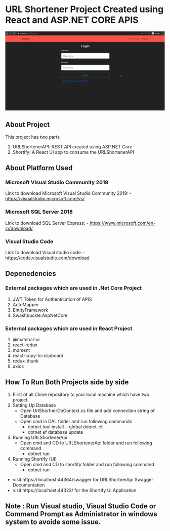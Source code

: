 
# URL Shortener Project Created using React and ASP.NET CORE APIS

![](demo.gif)

## About Project

This project has two parts

1.	URLShortenerAPI: REST API created using ASP.NET Core
2.	Shortify: A React UI app to consume the URLShortenerAPI


## About Platform Used 

### Microsoft Visual Studio Community 2019<br>
Link to download Microsoft Visual Studio Community 2019: - https://visualstudio.microsoft.com/vs/ 

### Microsoft SQL Server 2018<br>
Link to download SQL Server Express: - https://www.microsoft.com/en-in/download/

### Visual Studio Code<br>
Link to download Visual studio code: - https://code.visualstudio.com/download 

## Depenedencies

### External packages which are used in .Net Core Project
1. JWT Token for Authentication of APIS
2. AutoMapper
3. EntityFramework
4. Swashbuckle.AspNetCore

### External packages which are used in React Project
1. @material-ui
2. react-redux
3. moment
4. react-copy-to-clipboard
5. redux-thunk
6. axios

## How To Run Both Projects side by side

1. First of all Clone repository to your local machine which have two project.
2. Setting Up Database
   - Open UrlShortnerDbContext.cs file and add connection string of Database
   - Open cmd in DAL folder and run following commands
       - dotnet tool install --global dotnet-ef
       - dotnet ef database update
3. Running URLShortenerApi
   - Open cmd and CD to URLShortenerApi folder and run following command
       - dotnet run
4. Running Shortify (UI)
   - Open cmd and CD to shortify folder and run following command
       - dotnet run
- visit https://localhost:44364/swagger for URLShortnerApi Swagger Documentation
- visit https://localhost:44322/ for the Shortify UI Application

## Note : Run Visual studio, Visual Studio Code or Command Prompt as Administrator in windows system to avoide some issue.



